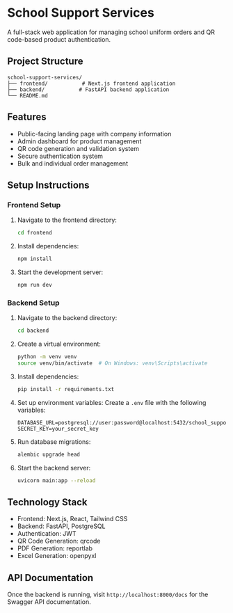 # School Support Services

A full-stack web application for managing school uniform orders and QR code-based product authentication.

## Project Structure

```
school-support-services/
├── frontend/           # Next.js frontend application
├── backend/           # FastAPI backend application
└── README.md
```

## Features

- Public-facing landing page with company information
- Admin dashboard for product management
- QR code generation and validation system
- Secure authentication system
- Bulk and individual order management

## Setup Instructions

### Frontend Setup

1. Navigate to the frontend directory:
   ```bash
   cd frontend
   ```

2. Install dependencies:
   ```bash
   npm install
   ```

3. Start the development server:
   ```bash
   npm run dev
   ```

### Backend Setup

1. Navigate to the backend directory:
   ```bash
   cd backend
   ```

2. Create a virtual environment:
   ```bash
   python -m venv venv
   source venv/bin/activate  # On Windows: venv\Scripts\activate
   ```

3. Install dependencies:
   ```bash
   pip install -r requirements.txt
   ```

4. Set up environment variables:
   Create a `.env` file with the following variables:
   ```
   DATABASE_URL=postgresql://user:password@localhost:5432/school_support
   SECRET_KEY=your_secret_key
   ```

5. Run database migrations:
   ```bash
   alembic upgrade head
   ```

6. Start the backend server:
   ```bash
   uvicorn main:app --reload
   ```

## Technology Stack

- Frontend: Next.js, React, Tailwind CSS
- Backend: FastAPI, PostgreSQL
- Authentication: JWT
- QR Code Generation: qrcode
- PDF Generation: reportlab
- Excel Generation: openpyxl

## API Documentation

Once the backend is running, visit `http://localhost:8000/docs` for the Swagger API documentation. 